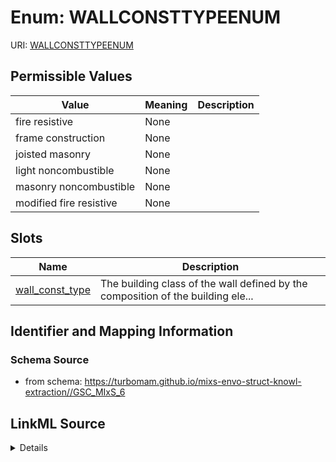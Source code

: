 # Enum: WALLCONSTTYPEENUM



URI: [WALLCONSTTYPEENUM](WALLCONSTTYPEENUM)

## Permissible Values

| Value | Meaning | Description |
| --- | --- | --- |
| fire resistive | None |  |
| frame construction | None |  |
| joisted masonry | None |  |
| light noncombustible | None |  |
| masonry noncombustible | None |  |
| modified fire resistive | None |  |




## Slots

| Name | Description |
| ---  | --- |
| [wall_const_type](wall_const_type.md) | The building class of the wall defined by the composition of the building ele... |






## Identifier and Mapping Information







### Schema Source


* from schema: https://turbomam.github.io/mixs-envo-struct-knowl-extraction//GSC_MIxS_6




## LinkML Source

<details>
```yaml
name: WALL_CONST_TYPE_ENUM
from_schema: https://turbomam.github.io/mixs-envo-struct-knowl-extraction//GSC_MIxS_6
rank: 1000
permissible_values:
  fire resistive:
    text: fire resistive
  frame construction:
    text: frame construction
  joisted masonry:
    text: joisted masonry
  light noncombustible:
    text: light noncombustible
  masonry noncombustible:
    text: masonry noncombustible
  modified fire resistive:
    text: modified fire resistive

```
</details>
